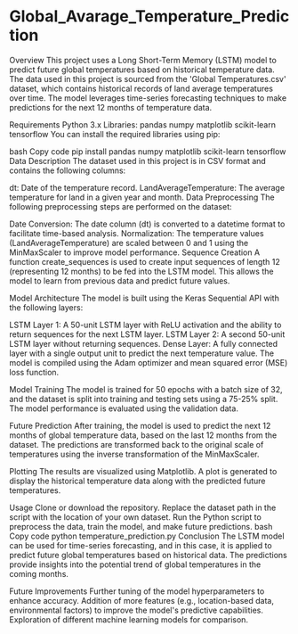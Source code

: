 # Global_Avarage_Temperature_Prediction
Overview
This project uses a Long Short-Term Memory (LSTM) model to predict future global temperatures based on historical temperature data. The data used in this project is sourced from the 'Global Temperatures.csv' dataset, which contains historical records of land average temperatures over time. The model leverages time-series forecasting techniques to make predictions for the next 12 months of temperature data.

Requirements
Python 3.x
Libraries:
pandas
numpy
matplotlib
scikit-learn
tensorflow
You can install the required libraries using pip:

bash
Copy code
pip install pandas numpy matplotlib scikit-learn tensorflow
Data Description
The dataset used in this project is in CSV format and contains the following columns:

dt: Date of the temperature record.
LandAverageTemperature: The average temperature for land in a given year and month.
Data Preprocessing
The following preprocessing steps are performed on the dataset:

Date Conversion: The date column (dt) is converted to a datetime format to facilitate time-based analysis.
Normalization: The temperature values (LandAverageTemperature) are scaled between 0 and 1 using the MinMaxScaler to improve model performance.
Sequence Creation
A function create_sequences is used to create input sequences of length 12 (representing 12 months) to be fed into the LSTM model. This allows the model to learn from previous data and predict future values.

Model Architecture
The model is built using the Keras Sequential API with the following layers:

LSTM Layer 1: A 50-unit LSTM layer with ReLU activation and the ability to return sequences for the next LSTM layer.
LSTM Layer 2: A second 50-unit LSTM layer without returning sequences.
Dense Layer: A fully connected layer with a single output unit to predict the next temperature value.
The model is compiled using the Adam optimizer and mean squared error (MSE) loss function.

Model Training
The model is trained for 50 epochs with a batch size of 32, and the dataset is split into training and testing sets using a 75-25% split. The model performance is evaluated using the validation data.

Future Prediction
After training, the model is used to predict the next 12 months of global temperature data, based on the last 12 months from the dataset. The predictions are transformed back to the original scale of temperatures using the inverse transformation of the MinMaxScaler.

Plotting
The results are visualized using Matplotlib. A plot is generated to display the historical temperature data along with the predicted future temperatures.

Usage
Clone or download the repository.
Replace the dataset path in the script with the location of your own dataset.
Run the Python script to preprocess the data, train the model, and make future predictions.
bash
Copy code
python temperature_prediction.py
Conclusion
The LSTM model can be used for time-series forecasting, and in this case, it is applied to predict future global temperatures based on historical data. The predictions provide insights into the potential trend of global temperatures in the coming months.

Future Improvements
Further tuning of the model hyperparameters to enhance accuracy.
Addition of more features (e.g., location-based data, environmental factors) to improve the model's predictive capabilities.
Exploration of different machine learning models for comparison.
